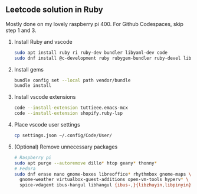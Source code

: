 ## Leetcode solution in Ruby
Mostly done on my lovely raspberry pi 400. For Github Codespaces, skip step 1 and 3.

1. Install Ruby and vscode
    ```sh
    sudo apt install ruby ri ruby-dev bundler libyaml-dev code
    sudo dnf install @c-development ruby rubygem-bundler ruby-devel libyaml-devel code
    ```

2. Install gems
    ```sh
    bundle config set --local path vendor/bundle
    bundle install
    ```

3. Install vscode extensions
    ```sh
    code --install-extension tuttieee.emacs-mcx
    code --install-extension shopify.ruby-lsp
    ```

4. Place vscode user settings
    ```sh
    cp settings.json ~/.config/Code/User/
    ```

5. (Optional) Remove unnecessary packages
    ```sh
    # Raspberry pi
    sudo apt purge --autoremove dillo* htop geany* thonny*
    # Fedora
    sudo dnf erase nano gnome-boxes libreoffice* rhythmbox gnome-maps \
      gnome-weather virtualbox-guest-additions open-vm-tools hyperv* \
      spice-vdagent ibus-hangul libhangul {ibus-,}{libzhuyin,libpinyin} ibus-anthy
    ```
    
